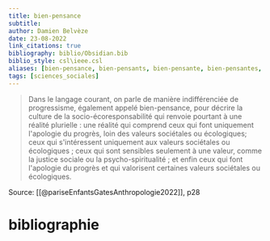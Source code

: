 ```yaml
---
title: bien-pensance
subtitle:
author: Damien Belvèze
date: 23-08-2022
link_citations: true
bibliography: biblio/Obsidian.bib
biblio_style: csl\ieee.csl
aliases: [bien-pensance, bien-pensants, bien-pensante, bien-pensantes, bien-pensant]
tags: [sciences_sociales]
---
```


>Dans le langage courant, on parle de manière indifférenciée de progressisme, également appelé bien-pensance, pour décrire la culture de la socio-écoresponsabilité qui renvoie pourtant à une réalité plurielle : une réalité qui comprend ceux qui font uniquement l'apologie du progrès, loin des valeurs sociétales ou écologiques; ceux qui s'intéressent uniquement aux valeurs sociétales ou écologiques ; ceux qui sont sensibles seulement à une valeur, comme la justice sociale ou la psycho-spiritualité ; et enfin ceux qui font l'apologie du progrès et qui valorisent certaines valeurs sociétales ou écologiques.

Source: [[@pariseEnfantsGatesAnthropologie2022]], p28



# bibliographie

